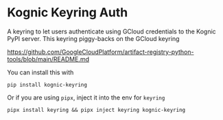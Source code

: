 # Kognic Keyring Auth
A keyring to let users authenticate using GCloud credentials to the Kognic PyPI server. 
This keyring piggy-backs on the GCloud keyring

https://github.com/GoogleCloudPlatform/artifact-registry-python-tools/blob/main/README.md

You can install this with

```pip install kognic-keyring```

Or if you are using `pipx`, inject it into the env for `keyring`

```pipx install keyring && pipx inject keyring kognic-keyring```
